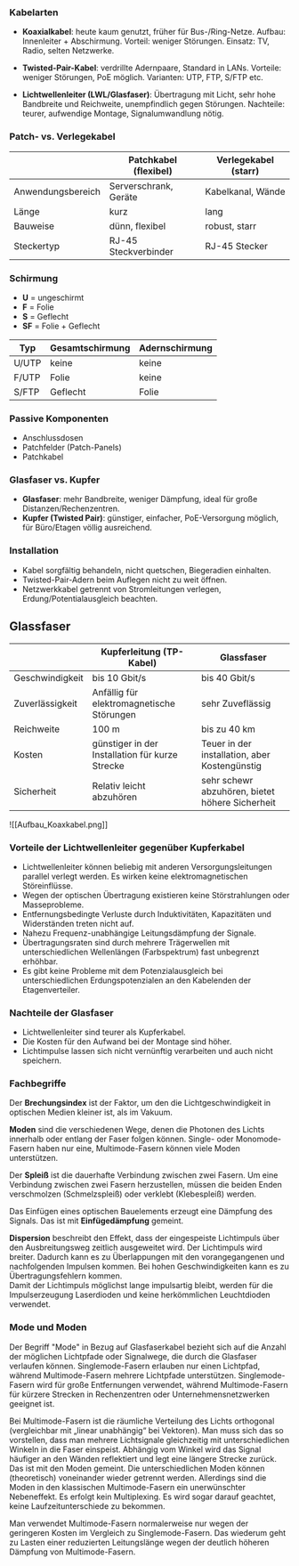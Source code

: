 
### Kabelarten

- **Koaxialkabel**: heute kaum genutzt, früher für Bus-/Ring-Netze. Aufbau: Innenleiter + Abschirmung. Vorteil: weniger Störungen. Einsatz: TV, Radio, selten Netzwerke.
    
- **Twisted-Pair-Kabel**: verdrillte Adernpaare, Standard in LANs. Vorteile: weniger Störungen, PoE möglich. Varianten: UTP, FTP, S/FTP etc.
    
- **Lichtwellenleiter (LWL/Glasfaser)**: Übertragung mit Licht, sehr hohe Bandbreite und Reichweite, unempfindlich gegen Störungen. Nachteile: teurer, aufwendige Montage, Signalumwandlung nötig.
    

### Patch- vs. Verlegekabel

| |Patchkabel (flexibel)|Verlegekabel (starr)|
|---|---|---|
|Anwendungsbereich|Serverschrank, Geräte|Kabelkanal, Wände|
|Länge|kurz|lang|
|Bauweise|dünn, flexibel|robust, starr|
|Steckertyp|RJ-45 Steckverbinder|RJ-45 Stecker|

### Schirmung

- **U** = ungeschirmt
- **F** = Folie
- **S** = Geflecht
- **SF** = Folie + Geflecht

| Typ   | Gesamtschirmung | Adernschirmung |
| ----- | --------------- | -------------- |
| U/UTP | keine           | keine          |
| F/UTP | Folie           | keine          |
| S/FTP | Geflecht        | Folie          |

### Passive Komponenten

- Anschlussdosen
- Patchfelder (Patch-Panels)
- Patchkabel

### Glasfaser vs. Kupfer

- **Glasfaser**: mehr Bandbreite, weniger Dämpfung, ideal für große Distanzen/Rechenzentren.
- **Kupfer (Twisted Pair)**: günstiger, einfacher, PoE-Versorgung möglich, für Büro/Etagen völlig ausreichend.

### Installation

- Kabel sorgfältig behandeln, nicht quetschen, Biegeradien einhalten.
- Twisted-Pair-Adern beim Auflegen nicht zu weit öffnen.
- Netzwerkkabel getrennt von Stromleitungen verlegen, Erdung/Potentialausgleich beachten.

## Glassfaser

|                 | Kupferleitung (TP-Kabel)                        | Glassfaser                                      |
| --------------- | ----------------------------------------------- | ----------------------------------------------- |
| Geschwindigkeit | bis 10 Gbit/s                                   | bis 40 Gbit/s                                   |
| Zuverlässigkeit | Anfällig für elektromagnetische Störungen       | sehr Zuveflässig                                |
| Reichweite      | 100 m                                           | bis zu 40 km                                    |
| Kosten          | günstiger in der Installation für kurze Strecke | Teuer in der installation, aber Kostengünstig   |
| Sicherheit      | Relativ leicht abzuhören                        | sehr schewr abzuhören, bietet höhere Sicherheit |

![[Aufbau_Koaxkabel.png]]

### Vorteile der Lichtwellenleiter gegenüber Kupferkabel

- Lichtwellenleiter können beliebig mit anderen Versorgungsleitungen parallel verlegt werden. Es wirken keine elektromagnetischen Störeinflüsse.
- Wegen der optischen Übertragung existieren keine Störstrahlungen oder Masseprobleme.
- Entfernungsbedingte Verluste durch Induktivitäten, Kapazitäten und Widerständen treten nicht auf.
- Nahezu Frequenz-unabhängige Leitungsdämpfung der Signale.
- Übertragungsraten sind durch mehrere Trägerwellen mit unterschiedlichen Wellenlängen (Farbspektrum) fast unbegrenzt erhöhbar.
- Es gibt keine Probleme mit dem Potenzialausgleich bei unterschiedlichen Erdungspotenzialen an den Kabelenden der Etagenverteiler.

### Nachteile der Glasfaser

- Lichtwellenleiter sind teurer als Kupferkabel.
- Die Kosten für den Aufwand bei der Montage sind höher.
- Lichtimpulse lassen sich nicht vernünftig verarbeiten und auch nicht speichern.
### Fachbegriffe

Der **Brechungsindex** ist der Faktor, um den die Lichtgeschwindigkeit in optischen Medien kleiner ist, als im Vakuum.

**Moden** sind die verschiedenen Wege, denen die Photonen des Lichts innerhalb oder entlang der Faser folgen können. Single- oder Monomode-Fasern haben nur eine, Multimode-Fasern können viele Moden unterstützen.

Der **Spleiß** ist die dauerhafte Verbindung zwischen zwei Fasern. Um eine Verbindung zwischen zwei Fasern herzustellen, müssen die beiden Enden verschmolzen (Schmelzspleiß) oder verklebt (Klebespleiß) werden.

Das Einfügen eines optischen Bauelements erzeugt eine Dämpfung des Signals. Das ist mit **Einfügedämpfung** gemeint.

**Dispersion** beschreibt den Effekt, dass der eingespeiste Lichtimpuls über den Ausbreitungsweg zeitlich ausgeweitet wird. Der Lichtimpuls wird breiter. Dadurch kann es zu Überlappungen mit den vorangegangenen und nachfolgenden Impulsen kommen. Bei hohen Geschwindigkeiten kann es zu Übertragungsfehlern kommen.  
Damit der Lichtimpuls möglichst lange impulsartig bleibt, werden für die Impulserzeugung Laserdioden und keine herkömmlichen Leuchtdioden verwendet.

### Mode und Moden

Der Begriff "Mode" in Bezug auf Glasfaserkabel bezieht sich auf die Anzahl der möglichen Lichtpfade oder Signalwege, die durch die Glasfaser verlaufen können. Singlemode-Fasern erlauben nur einen Lichtpfad, während Multimode-Fasern mehrere Lichtpfade unterstützen. Singlemode-Fasern wird für große Entfernungen verwendet, während Multimode-Fasern für kürzere Strecken in Rechenzentren oder Unternehmensnetzwerken geeignet ist.

Bei Multimode-Fasern ist die räumliche Verteilung des Lichts orthogonal (vergleichbar mit „linear unabhängig“ bei Vektoren). Man muss sich das so vorstellen, dass man mehrere Lichtsignale gleichzeitig mit unterschiedlichen Winkeln in die Faser einspeist. Abhängig vom Winkel wird das Signal häufiger an den Wänden reflektiert und legt eine längere Strecke zurück. Das ist mit den Moden gemeint. Die unterschiedlichen Moden können (theoretisch) voneinander wieder getrennt werden. Allerdings sind die Moden in den klassischen Multimode-Fasern ein unerwünschter Nebeneffekt. Es erfolgt kein Multiplexing. Es wird sogar darauf geachtet, keine Laufzeitunterschiede zu bekommen.

Man verwendet Multimode-Fasern normalerweise nur wegen der geringeren Kosten im Vergleich zu Singlemode-Fasern. Das wiederum geht zu Lasten einer reduzierten Leitungslänge wegen der deutlich höheren Dämpfung von Multimode-Fasern.